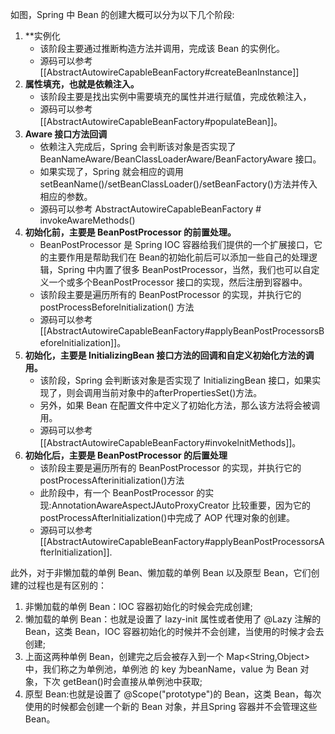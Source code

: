 如图，Spring 中 Bean 的创建大概可以分为以下几个阶段:
1. **实例化
	- 该阶段主要通过推断构造方法并调用，完成该 Bean 的实例化。
	- 源码可以参考 [[AbstractAutowireCapableBeanFactory#createBeanInstance]]
2. **属性填充，也就是依赖注入。**
	- 该阶段主要是找出实例中需要填充的属性并进行赋值，完成依赖注入，
	- 源码可以参考 [[AbstractAutowireCapableBeanFactory#populateBean]]。
3. **Aware 接口方法回调**
	- 依赖注入完成后，Spring 会判断该对象是否实现了 BeanNameAware/BeanClassLoaderAware/BeanFactoryAware 接口。
	- 如果实现了，Spring 就会相应的调用 setBeanName()/setBeanClassLoader()/setBeanFactory()方法并传入相应的参数。
	- 源码可以参考 AbstractAutowireCapableBeanFactory # invokeAwareMethods()
4. **初始化前，主要是 BeanPostProcessor 的前置处理。**
	- BeanPostProcessor 是 Spring IOC 容器给我们提供的一个扩展接口，它的主要作用是帮助我们在 Bean的初始化前后可以添加一些自己的处理逻辑，Spring 中内置了很多 BeanPostProcessor，当然，我们也可以自定义一个或多个BeanPostProcessor 接口的实现，然后注册到容器中。
	- 该阶段主要是遍历所有的 BeanPostProcessor 的实现，并执行它的 postProcessBeforelnitialization() 方法
	- 源码可以参考 [[AbstractAutowireCapableBeanFactory#applyBeanPostProcessorsBeforelnitialization]]。
5. **初始化，主要是 InitializingBean 接口方法的回调和自定义初始化方法的调用。**
	- 该阶段，Spring 会判断该对象是否实现了 InitializingBean 接口，如果实现了，则会调用当前对象中的afterPropertiesSet()方法。
	- 另外，如果 Bean 在配置文件中定义了初始化方法，那么该方法将会被调用。
	- 源码可以参考 [[AbstractAutowireCapableBeanFactory#invokelnitMethods]]。
6. **初始化后，主要是 BeanPostProcessor 的后置处理**
	- 该阶段主要是遍历所有的 BeanPostProcessor 的实现，并执行它的 postProcessAfterinitialization()方法
	- 此阶段中，有一个 BeanPostProcessor 的实现:AnnotationAwareAspectJAutoProxyCreator 比较重要，因为它的postProcessAfterlnitialization()中完成了 AOP 代理对象的创建。
	- 源码可以参考 [[AbstractAutowireCapableBeanFactory#applyBeanPostProcessorsAfterlnitialization]].

此外，对于非懒加载的单例 Bean、懒加载的单例 Bean 以及原型 Bean，它们创建的过程也是有区别的：
1. 非懒加载的单例 Bean：lOC 容器初始化的时候会完成创建;
2. 懒加载的单例 Bean：也就是设置了 lazy-init 属性或者使用了 @Lazy 注解的 Bean，这类 Bean，IOC 容器初始化的时候并不会创建，当使用的时候才会去创建;
3. 上面这两种单例 Bean，创建完之后会被存入到一个 Map<String,Object>中，我们称之为单例池，单例池 的 key 为beanName，value 为 Bean 对象，下次 getBean()时会直接从单例池中获取;
4. 原型 Bean:也就是设置了 @Scope("prototype")的 Bean，这类 Bean，每次使用的时候都会创建一个新的 Bean 对象，并且Spring 容器并不会管理这些 Bean。